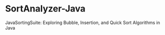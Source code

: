 # SortAnalyzer-Java
JavaSortingSuite: Exploring Bubble, Insertion, and Quick Sort Algorithms in Java
